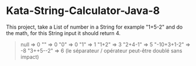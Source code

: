 # Kata-String-Calculator-Java-8
This project, take a List of number in a String for example "1+5-2" and do the math, for this String input it should return 4.

>	null => 0
>	"" => 0
>	"0" => 0
>	"1" => 1
>	"1+2" => 3
>	"2+4-1" => 5
>	"-10+3+1-2" => -8
>	"3++5--2" => 6 (le séparateur / opérateur peut-être doublé sans impact)



